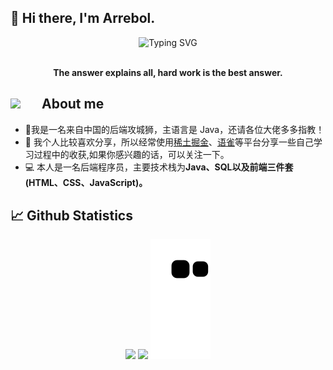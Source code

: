 ## 👋 Hi there, I'm Arrebol.


<div align="center">

  <!-- dynamic typing effect 动态打字效果 --> 
  <div align="center">
    <a >
      <img src="https://readme-typing-svg.demolab.com?font=Fira+Code&pause=1000&width=435&lines=println(%22长风破浪会有时%22);雁门看雪&center=true&size=27" alt="Typing SVG" />
    </a>
  </div>

<br/>

<p><b>The answer explains all, hard work is the best answer.</b></p>

</div>

<h2 > <img src="https://github.com/TheDudeThatCode/TheDudeThatCode/raw/master/Assets/Developer.gif" style="width: 45px; display: inline-block;" data-target="animated-image.originalImage"> About me</h2>
<div> 
  <ul>
    <li>🏦我是一名来自中国的后端攻城狮，主语言是 Java，还请各位大佬多多指教！</li>
    <li>📝 我个人比较喜欢分享，所以经常使用<a href="https://juejin.cn/user/128017175944557">稀土掘金</a>、<a href="https://www.yuque.com/zeovo-10k9s">语雀</a>等平台分享一些自己学习过程中的收获,如果你感兴趣的话，可以关注一下。</li>
    <li>💻 本人是一名后端程序员，主要技术栈为<b>Java、SQL以及前端三件套(HTML、CSS、JavaScript)。</b></li>
  </ul>
</div>


<h2 >📈 Github Statistics</h2>

<div align="center">
  <img src="https://github-readme-stats.vercel.app/api?username=homays&count_private=true&show_icons=true&hide_border=true"  width="60%" />
  <img src="https://github-readme-stats.vercel.app/api/top-langs/?username=homays&langs_count=10&exclude_repo=timerring.github.io&count_private=true&layout=compact&hide_border=true" width="36%" />
   <img src="https://raw.githubusercontent.com/homays/homays/main/assets/github-contribution-grid-snake.svg" />
</div>


